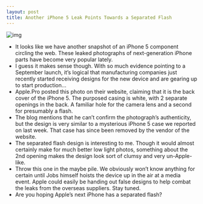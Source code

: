 ```yaml
---
layout: post
title: Another iPhone 5 Leak Points Towards a Separated Flash
---
```

![img](http://media.idownloadblog.com/wp-content/uploads/2011/05/iphone-5-back-cover.jpg)
* It looks like we have another snapshot of an iPhone 5 component circling the web. These leaked photographs of next-generation iPhone parts have become very popular lately.
* I guess it makes sense though. With so much evidence pointing to a September launch, it’s logical that manufacturing companies just recently started receiving designs for the new device and are gearing up to start production…
* Apple.Pro posted this photo on their website, claiming that it is the back cover of the iPhone 5. The purposed casing is white, with 2 separate openings in the back. A familiar hole for the camera lens and a second for presumably a flash.
* The blog mentions that he can’t confirm the photograph’s authenticity, but the design is very similar to a mysterious iPhone 5 case we reported on last week. That case has since been removed by the vendor of the website.
* The separated flash design is interesting to me. Though it would almost certainly make for much better low light photos, something about the 2nd opening makes the design look sort of clumsy and very un-Apple-like.
* Throw this one in the maybe pile. We obviously won’t know anything for certain until Jobs himself hoists the device up in the air at a media event. Apple could easily be handing out false designs to help combat the leaks from the overseas suppliers. Stay tuned.
* Are you hoping Apple’s next iPhone has a separated flash?


